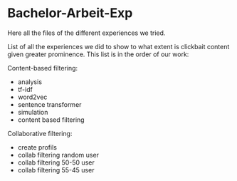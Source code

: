 # Bachelor-Arbeit-Exp
Here all the files of the different experiences we tried.

List of all the experiences we did to show to what extent is clickbait content given greater prominence. This list is in the order of our work: 

Content-based filtering:
- analysis
- tf-idf
- word2vec
- sentence transformer
- simulation
- content based filtering

Collaborative filtering:
- create profils
- collab filtering random user
- collab filtering 50-50 user
- collab filtering 55-45 user
